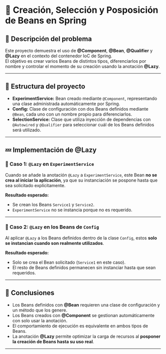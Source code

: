 # 🧩 Creación, Selección y Posposición de Beans en Spring

## 📘 Descripción del problema
Este proyecto demuestra el uso de **@Component**, **@Bean**, **@Qualifier** y **@Lazy** en el contexto del contenedor IoC de Spring.  
El objetivo es crear varios Beans de distintos tipos, diferenciarlos por nombre y controlar el momento de su creación usando la anotación **@Lazy**.

---

## 🧱 Estructura del proyecto
- **ExperimentService:** Bean creado mediante `@Component`, representando una clase administrada automáticamente por Spring.
- **Config:** Clase de configuración con dos Beans definidos mediante `@Bean`, cada uno con un nombre propio para diferenciarlos.
- **SelectionService:** Clase que utiliza inyección de dependencias con `@Autowired` y `@Qualifier` para seleccionar cuál de los Beans definidos será utilizado.

---

## 💤 Implementación de @Lazy

### 🔹 Caso 1: `@Lazy` en `ExperimentService`
Cuando se añade la anotación `@Lazy` a `ExperimentService`, este Bean **no se crea al iniciar la aplicación**, ya que su instanciación se pospone hasta que sea solicitado explícitamente.

**Resultado esperado:**
- Se crean los Beans `Service1` y `Service2`.
- `ExperimentService` no se instancia porque no es requerido.

---

### 🔹 Caso 2: `@Lazy` en los Beans de `Config`
Al aplicar `@Lazy` a los Beans definidos dentro de la clase `Config`, estos **solo se instancian cuando son realmente utilizados**.

**Resultado esperado:**
- Solo se crea el Bean solicitado (`Service1` en este caso).
- El resto de Beans definidos permanecen sin instanciar hasta que sean requeridos.

---

## 🧠 Conclusiones
- Los Beans definidos con **@Bean** requieren una clase de configuración y un método que los genere.
- Los Beans creados con **@Component** se gestionan automáticamente con solo usar la anotación.
- El comportamiento de ejecución es equivalente en ambos tipos de Beans.
- La anotación **@Lazy** permite optimizar la carga de recursos al **posponer la creación de Beans hasta su uso real**.

---
